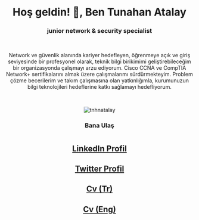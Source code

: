 <div align="center">
<h1> Hoş geldin! 👋, Ben Tunahan Atalay </h1>


<h3> junior network & security specialist</h3>

</br>

Network ve güvenlik alanında kariyer hedefleyen, öğrenmeye açık ve giriş seviyesinde bir profesyonel olarak, teknik bilgi birikimimi geliştirebileceğim bir organizasyonda çalışmayı arzu ediyorum. Cisco CCNA ve CompTIA Network+ sertifikalarını almak üzere çalışmalarımı sürdürmekteyim. Problem çözme becerilerim ve takım çalışmasına olan yatkınlığımla, kurumunuzun bilgi teknolojileri hedeflerine katkı sağlamayı hedefliyorum.
 
</br>

<p>
	<img src="https://github-readme-stats.vercel.app/api/top-langs?username=tnhnatalay&show_icons=true&locale=en&layout=compact" alt="tnhnatalay" />
</p>

<h3>Bana Ulaş</h3>

#
## [LinkedIn Profil](https://www.linkedin.com/in/tnhnatalay/)
## [Twitter Profil](https://twitter.com/_lahik)
## [Cv (Tr)](cv/Tunahan_Atalay_CV.pdf)
## [Cv (Eng)](cv/Tunahan_Atalay_Resume.pdf)


</div>
